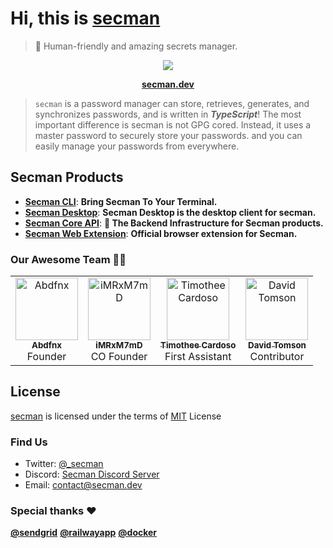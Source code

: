 # Hi, this is [secman](https://secman.dev)

> 👊 Human-friendly and amazing secrets manager.

<p align="center">
  <img src="https://assets.secman.dev/apps/desktop/tree.svg" />
</p>

<p align="center">
  <a href="https://secman.dev"><strong>secman.dev</strong></a>
</p>

> `secman` is a password manager can store, retrieves, generates, and synchronizes passwords, and is written in _**TypeScript**_! The most important difference is secman is not GPG cored. Instead, it uses a master password to securely store your passwords. and you can easily manage your passwords from everywhere.

## Secman Products

- [**Secman CLI**](https://github.com/scmn-dev/secman): **Bring Secman To Your Terminal.**
- [**Secman Desktop**](https://github.com/scmn-dev/desktop): **Secman Desktop is the desktop client for secman.**
- [**Secman Core API**](https://secman.dev/docs/api): **📡 The Backend Infrastructure for Secman products.**
- [**Secman Web Extension**](https://secman.dev/extension): **Official browser extension for Secman.**

### Our Awesome Team 👨‍💻

<table>
  <tr>
    <td align="center">
      <a href="https://github.com/abdfnx"
        ><img
          src="https://github.com/abdfnx.png"
          width="100px;"
          alt="Abdfnx"
        /><br /><sub><b>Abdfnx</b></sub></a
      ><br />Founder
    </td>
    <td align="center">
      <a href="https://github.com/iMRxM7mD"
        ><img
          src="https://github.com/iMRxM7mD.png"
          width="100px;"
          alt="iMRxM7mD"
        /><br /><sub><b>iMRxM7mD</b></sub></a
      ><br />CO Founder
    </td>
    <td align="center">
      <a href="https://github.com/timothee-cardoso"
        ><img
          src="https://github.com/timothee-cardoso.png"
          width="100px;"
          alt="Timothee Cardoso"
        /><br /><sub><b>Timothee Cardoso</b></sub></a
      ><br />First Assistant
    </td>
    <td align="center">
      <a href="https://github.com/david-tomson"
        ><img
          src="https://github.com/david-tomson.png"
          width="100px;"
          alt="David Tomson"
        /><br /><sub><b>David Tomson</b></sub></a
      ><br />Contributor
    </td>
  </tr>
</table>

## License

[secman][smurl] is licensed under the terms of [MIT][miturl] License

### Find Us

- Twitter: [@_secman](https://twitter.com/_secman)
- Discord: [Secman Discord Server](https://discord.gg/YQpgQ3cYHb)
- Email: contact@secman.dev

### Special thanks ❤

[**@sendgrid**](https://sendgrid.com)
[**@railwayapp**](https://railway.app)
[**@docker**](https://docker.com)

[smurl]: https://secman.dev
[miturl]: https://github.com/scmn-dev/secman/blob/main/LICENSE
